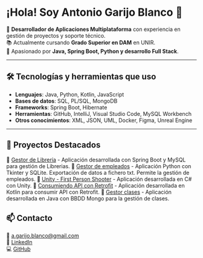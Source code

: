# ¡Hola! Soy Antonio Garijo Blanco 👋

🎯 **Desarrollador de Aplicaciones Multiplataforma** con experiencia en gestión de proyectos y soporte técnico.  
📚 Actualmente cursando **Grado Superior en DAM** en UNIR.  
🚀 Apasionado por **Java, Spring Boot, Python y desarrollo Full Stack**.  

---

## 🛠 Tecnologías y herramientas que uso
- **Lenguajes**: Java, Python, Kotlin, JavaScript
- **Bases de datos**: SQL, PL/SQL, MongoDB
- **Frameworks**: Spring Boot, Hibernate
- **Herramientas**: GitHub, IntelliJ, Visual Studio Code, MySQL Workbench
- **Otros conocimientos**: XML, JSON, UML, Docker, Figma, Unreal Engine

---

## 🌟 Proyectos Destacados
🔹 [Gestor de Librería](https://github.com/AntonioGBGV/LibreriasAPI) - Aplicación desarrollada con Spring Boot y MySQL para gestión de Librerias.
🔹 [Gestor de empleados](https://github.com/AntonioGBGV/Empleados_Tkinter) - Aplicación Python con Tkinter y SQLite. Exportación de datos a fichero txt. Permite la gestión de empleados.
🔹 [Unity - First Person Shooter](https://github.com/AntonioGBGV/FPS) - Aplicación desarrollada en  C# con Unity.
🔹 [Consumiendo API con Retrofit](https://github.com/AntonioGBGV/MyAppProducts) - Aplicación desarrollada en Kotlin para consumir API con Retrofit.
🔹 [Gestor clases](https://github.com/AntonioGBGV/MongoAlumnoProfesor) - Aplicación desarrollada en Java con BBDD Mongo para la gestión de clases.

## 📫 Contacto
📧 [a.garijo.blanco@gmail.com](mailto:a.garijo.blanco@gmail.com)  
🔗 [LinkedIn](https://www.linkedin.com/in/antonio-garijo-blanco)  
💻 [GitHub](https://github.com/AntonioGBGV)
